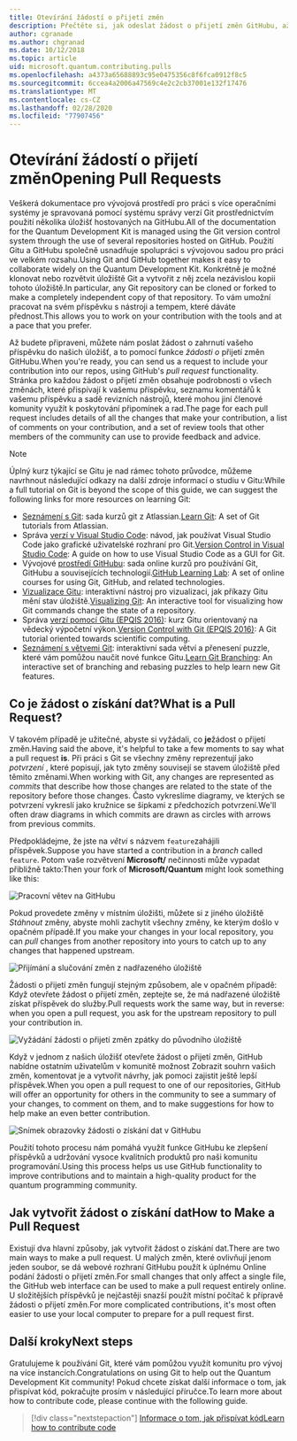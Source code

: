```yaml
---
title: Otevírání žádostí o přijetí změn
description: Přečtěte si, jak odeslat žádost o přijetí změn GitHubu, až budete připraveni přispívat k kódu nebo dokumentaci k Microsoft Quantum Development Kit.
author: cgranade
ms.author: chgranad
ms.date: 10/12/2018
ms.topic: article
uid: microsoft.quantum.contributing.pulls
ms.openlocfilehash: a4373a65688893c95e0475356c8f6fca0912f8c5
ms.sourcegitcommit: 6ccea4a2006a47569c4e2c2cb37001e132f17476
ms.translationtype: MT
ms.contentlocale: cs-CZ
ms.lasthandoff: 02/28/2020
ms.locfileid: "77907456"
---
```

# <a name="opening-pull-requests"></a><span data-ttu-id="5b1aa-103">Otevírání žádostí o přijetí změn</span><span class="sxs-lookup"><span data-stu-id="5b1aa-103">Opening Pull Requests</span></span> #

<span data-ttu-id="5b1aa-104">Veškerá dokumentace pro vývojová prostředí pro práci s více operačními systémy je spravovaná pomocí systému správy verzí Git prostřednictvím použití několika úložišť hostovaných na GitHubu.</span><span class="sxs-lookup"><span data-stu-id="5b1aa-104">All of the documentation for the Quantum Development Kit is managed using the Git version control system through the use of several repositories hosted on GitHub.</span></span>
<span data-ttu-id="5b1aa-105">Použití Gitu a GitHubu společně usnadňuje spolupráci s vývojovou sadou pro práci ve velkém rozsahu.</span><span class="sxs-lookup"><span data-stu-id="5b1aa-105">Using Git and GitHub together makes it easy to collaborate widely on the Quantum Development Kit.</span></span>
<span data-ttu-id="5b1aa-106">Konkrétně je možné klonovat nebo rozvětvit úložiště Git a vytvořit z něj zcela nezávislou kopii tohoto úložiště.</span><span class="sxs-lookup"><span data-stu-id="5b1aa-106">In particular, any Git repository can be cloned or forked to make a completely independent copy of that repository.</span></span>
<span data-ttu-id="5b1aa-107">To vám umožní pracovat na svém příspěvku s nástroji a tempem, které dáváte přednost.</span><span class="sxs-lookup"><span data-stu-id="5b1aa-107">This allows you to work on your contribution with the tools and at a pace that you prefer.</span></span>

<span data-ttu-id="5b1aa-108">Až budete připraveni, můžete nám poslat žádost o zahrnutí vašeho příspěvku do našich úložišť, a to pomocí funkce _žádosti o_ přijetí změn GitHubu.</span><span class="sxs-lookup"><span data-stu-id="5b1aa-108">When you're ready, you can send us a request to include your contribution into our repos, using GitHub's _pull request_ functionality.</span></span>
<span data-ttu-id="5b1aa-109">Stránka pro každou žádost o přijetí změn obsahuje podrobnosti o všech změnách, které přispívají k vašemu příspěvku, seznamu komentářů k vašemu příspěvku a sadě revizních nástrojů, které mohou jiní členové komunity využít k poskytování připomínek a rad.</span><span class="sxs-lookup"><span data-stu-id="5b1aa-109">The page for each pull request includes details of all the changes that make your contribution, a list of comments on your contribution, and a set of review tools that other members of the community can use to provide feedback and advice.</span></span>

> [!NOTE]
> <span data-ttu-id="5b1aa-110">Úplný kurz týkající se Gitu je nad rámec tohoto průvodce, můžeme navrhnout následující odkazy na další zdroje informací o studiu v Gitu:</span><span class="sxs-lookup"><span data-stu-id="5b1aa-110">While a full tutorial on Git is beyond the scope of this guide, we can suggest the following links for more resources on learning Git:</span></span>
>
> - <span data-ttu-id="5b1aa-111">[Seznámení s Git](https://www.atlassian.com/git): sada kurzů git z Atlassian.</span><span class="sxs-lookup"><span data-stu-id="5b1aa-111">[Learn Git](https://www.atlassian.com/git): A set of Git tutorials from Atlassian.</span></span>
> - <span data-ttu-id="5b1aa-112">Správa [verzí v Visual Studio Code](https://code.visualstudio.com/docs/editor/versioncontrol): návod, jak používat Visual Studio Code jako grafické uživatelské rozhraní pro Git.</span><span class="sxs-lookup"><span data-stu-id="5b1aa-112">[Version Control in Visual Studio Code](https://code.visualstudio.com/docs/editor/versioncontrol): A guide on how to use Visual Studio Code as a GUI for Git.</span></span>
> - <span data-ttu-id="5b1aa-113">Vývojové [prostředí GitHubu](https://lab.github.com/): sada online kurzů pro používání Git, GitHubu a souvisejících technologií.</span><span class="sxs-lookup"><span data-stu-id="5b1aa-113">[GitHub Learning Lab](https://lab.github.com/): A set of online courses for using Git, GitHub, and related technologies.</span></span>
> - <span data-ttu-id="5b1aa-114">[Vizualizace Gitu](https://git-school.github.io/visualizing-git/): interaktivní nástroj pro vizualizaci, jak příkazy Gitu mění stav úložiště.</span><span class="sxs-lookup"><span data-stu-id="5b1aa-114">[Visualizing Git](https://git-school.github.io/visualizing-git/): An interactive tool for visualizing how Git commands change the state of a repository.</span></span>
> - <span data-ttu-id="5b1aa-115">Správa [verzí pomocí Gitu (EPQIS 2016)](https://nbviewer.jupyter.org/github/QuinnPhys/PythonWorkshop-science/blob/master/lecture-1-scicomp-tools-part1.ipynb#Version-Control-with-Git-(50-Minutes)): kurz Gitu orientovaný na vědecký výpočetní výkon.</span><span class="sxs-lookup"><span data-stu-id="5b1aa-115">[Version Control with Git (EPQIS 2016)](https://nbviewer.jupyter.org/github/QuinnPhys/PythonWorkshop-science/blob/master/lecture-1-scicomp-tools-part1.ipynb#Version-Control-with-Git-(50-Minutes)): A Git tutorial oriented towards scientific computing.</span></span>
> - <span data-ttu-id="5b1aa-116">[Seznámení s větvemi Git](https://learngitbranching.js.org/): interaktivní sada větví a přenesení puzzle, které vám pomůžou naučit nové funkce Gitu.</span><span class="sxs-lookup"><span data-stu-id="5b1aa-116">[Learn Git Branching](https://learngitbranching.js.org/): An interactive set of branching and rebasing puzzles to help learn new Git features.</span></span>

## <a name="what-is-a-pull-request"></a><span data-ttu-id="5b1aa-117">Co je žádost o získání dat?</span><span class="sxs-lookup"><span data-stu-id="5b1aa-117">What is a Pull Request?</span></span> ##

<span data-ttu-id="5b1aa-118">V takovém případě je užitečné, abyste si vyžádali, co **je**žádost o přijetí změn.</span><span class="sxs-lookup"><span data-stu-id="5b1aa-118">Having said the above, it's helpful to take a few moments to say what a pull request **is**.</span></span>
<span data-ttu-id="5b1aa-119">Při práci s Git se všechny změny reprezentují jako _potvrzení_ , které popisují, jak tyto změny souvisejí se stavem úložiště před těmito změnami.</span><span class="sxs-lookup"><span data-stu-id="5b1aa-119">When working with Git, any changes are represented as _commits_ that describe how those changes are related to the state of the repository before those changes.</span></span>
<span data-ttu-id="5b1aa-120">Často vykreslíme diagramy, ve kterých se potvrzení vykreslí jako kružnice se šipkami z předchozích potvrzení.</span><span class="sxs-lookup"><span data-stu-id="5b1aa-120">We'll often draw diagrams in which commits are drawn as circles with arrows from previous commits.</span></span>

<span data-ttu-id="5b1aa-121">Předpokládejme, že jste na _větvi_ s názvem `feature`zahájili příspěvek.</span><span class="sxs-lookup"><span data-stu-id="5b1aa-121">Suppose you have started a contribution in a _branch_ called `feature`.</span></span>
<span data-ttu-id="5b1aa-122">Potom vaše rozvětvení **Microsoft/** nečinnosti může vypadat přibližně takto:</span><span class="sxs-lookup"><span data-stu-id="5b1aa-122">Then your fork of **Microsoft/Quantum** might look something like this:</span></span>

![Pracovní větev na GitHubu](~/media/git-workflow-step0.png)

<span data-ttu-id="5b1aa-124">Pokud provedete změny v místním úložišti, můžete si z jiného úložiště _Stáhnout_ změny, abyste mohli zachytit všechny změny, ke kterým došlo v opačném případě.</span><span class="sxs-lookup"><span data-stu-id="5b1aa-124">If you make your changes in your local repository, you can _pull_ changes from another repository into yours to catch up to any changes that happened upstream.</span></span>

![Přijímání a slučování změn z nadřazeného úložiště](~/media/git-workflow-step1.png)

<span data-ttu-id="5b1aa-126">Žádosti o přijetí změn fungují stejným způsobem, ale v opačném případě: Když otevřete žádost o přijetí změn, zeptejte se, že má nadřazené úložiště získat příspěvek do služby.</span><span class="sxs-lookup"><span data-stu-id="5b1aa-126">Pull requests work the same way, but in reverse: when you open a pull request, you ask for the upstream repository to pull your contribution in.</span></span>

![Vyžádání žádosti o přijetí změn zpátky do původního úložiště](~/media/git-workflow-step2.png)

<span data-ttu-id="5b1aa-128">Když v jednom z našich úložišť otevřete žádost o přijetí změn, GitHub nabídne ostatním uživatelům v komunitě možnost Zobrazit souhrn vašich změn, komentovat je a vytvořit návrhy, jak pomoci zajistit ještě lepší příspěvek.</span><span class="sxs-lookup"><span data-stu-id="5b1aa-128">When you open a pull request to one of our repositories, GitHub will offer an opportunity for others in the community to see a summary of your changes, to comment on them, and to make suggestions for how to help make an even better contribution.</span></span>

![Snímek obrazovky žádosti o získání dat v GitHubu](~/media/pull-request-header.png)

<span data-ttu-id="5b1aa-130">Použití tohoto procesu nám pomáhá využít funkce GitHubu ke zlepšení příspěvků a udržování vysoce kvalitních produktů pro naši komunitu programování.</span><span class="sxs-lookup"><span data-stu-id="5b1aa-130">Using this process helps us use GitHub functionality to improve contributions and to maintain a high-quality product for the quantum programming community.</span></span>

## <a name="how-to-make-a-pull-request"></a><span data-ttu-id="5b1aa-131">Jak vytvořit žádost o získání dat</span><span class="sxs-lookup"><span data-stu-id="5b1aa-131">How to Make a Pull Request</span></span> ##

<span data-ttu-id="5b1aa-132">Existují dva hlavní způsoby, jak vytvořit žádost o získání dat.</span><span class="sxs-lookup"><span data-stu-id="5b1aa-132">There are two main ways to make a pull request.</span></span>
<span data-ttu-id="5b1aa-133">U malých změn, které ovlivňují jenom jeden soubor, se dá webové rozhraní GitHubu použít k úplnému Online podání žádosti o přijetí změn.</span><span class="sxs-lookup"><span data-stu-id="5b1aa-133">For small changes that only affect a single file, the GitHub web interface can be used to make a pull request entirely online.</span></span>
<span data-ttu-id="5b1aa-134">U složitějších příspěvků je nejčastěji snazší použít místní počítač k přípravě žádosti o přijetí změn.</span><span class="sxs-lookup"><span data-stu-id="5b1aa-134">For more complicated contributions, it's most often easier to use your local computer to prepare for a pull request first.</span></span>

<!--
### Using the Web Interface ###

**TODO**

### Command-Line and GitHub Flow ###

Most of the time, it's easier to prepare a pull request on your own computer; that makes it easier to work incrementally, and to test your changes.
If you haven't already done so, the first step is to _fork_ the repository that you'd like to contribute to.
Forking makes a complete clone of the original repository, but under your GitHub account instead of under [Microsoft](http://github.com/Microsoft/) or [MicrosoftDocs](http://github.com/MicrosoftDocs/).
This way, you can edit your personal fork to your heart's content before making a pull request for your work.

**TODO: pick up here**

## Code Review and Etiquette ##

**TODO: PR ettiquette, reviews, etc.**

-->

## <a name="next-steps"></a><span data-ttu-id="5b1aa-135">Další kroky</span><span class="sxs-lookup"><span data-stu-id="5b1aa-135">Next steps</span></span> ##

<span data-ttu-id="5b1aa-136">Gratulujeme k používání Git, které vám pomůžou využít komunitu pro vývoj na více instancích.</span><span class="sxs-lookup"><span data-stu-id="5b1aa-136">Congratulations on using Git to help out the Quantum Development Kit community!</span></span>
<span data-ttu-id="5b1aa-137">Pokud chcete získat další informace o tom, jak přispívat kód, pokračujte prosím v následující příručce.</span><span class="sxs-lookup"><span data-stu-id="5b1aa-137">To learn more about how to contribute code, please continue with the following guide.</span></span>

> [!div class="nextstepaction"]
> [<span data-ttu-id="5b1aa-138">Informace o tom, jak přispívat kód</span><span class="sxs-lookup"><span data-stu-id="5b1aa-138">Learn how to contribute code</span></span>](xref:microsoft.quantum.contributing.code)
